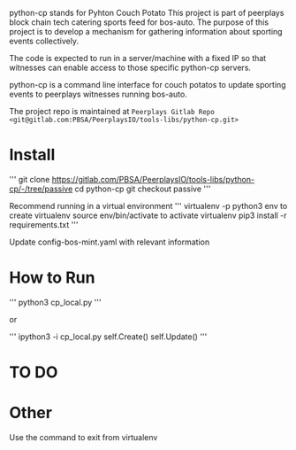 python-cp stands for Pyhton Couch Potato
This project is part of peerplays block chain tech catering sports feed for bos-auto. 
The purpose of this project is to develop a mechanism for gathering information about sporting events collectively.

The code is expected to run in a server/machine with a fixed IP so that witnesses can enable access to those specific python-cp servers.

python-cp is a command line interface for couch potatos to update sporting events to peerplays witnesses running bos-auto.

The project repo is maintained at `Peerplays Gitlab Repo <git@gitlab.com:PBSA/PeerplaysIO/tools-libs/python-cp.git>`

Install
=======
'''
git clone https://gitlab.com/PBSA/PeerplaysIO/tools-libs/python-cp/-/tree/passive
cd python-cp
git checkout passive
'''

Recommend running in a virtual environment
'''
virtualenv -p python3 env        to create virtualenv
source env/bin/activate          to activate virtualenv
pip3 install -r requirements.txt
'''

Update config-bos-mint.yaml with relevant information

How to Run
==========
'''
python3 cp_local.py
'''

or

'''
ipython3 -i cp_local.py
self.Create()
self.Update()
'''

TO DO
=====

Other
=====
Use the command <deactivate> to exit from virtualenv
